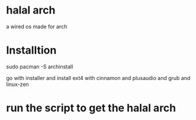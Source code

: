 # halal arch
 a wired os made for arch


# Installtion


sudo pacman -S archinstall

go with installer and install ext4 with cinnamon and plusaudio and grub and linux-zen


# run the script to get the halal arch
